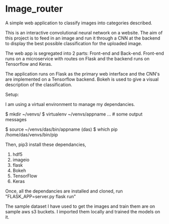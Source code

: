 # Image_router
A simple web application to classify images into categories described.

This is an interactive convolutional neural network on a website. The aim of this project is to feed in an image and run it through a CNN at the backend to display the best possible classification for the uploaded image.

The web app is segregated into 2 parts: Front-end and Back-end. Front-end runs on a microservice with routes on Flask and the backend runs on Tensorflow and Keras.

The application runs on Flask as the primary web interface and the CNN's are implemented on a Tensorflow backend. Bokeh is used to give a visual description of the classification. 

Setup:

I am using a virtual environment to manage my dependancies.

$ mkdir ~/venvs/
$ virtualenv ~/venvs/appname
... # some output messages

$ source ~/venvs/das/bin/appname
(das) $ which pip
/home/das/venvs/bin/pip

Then,
pip3 install these dependancies,
1. hdf5
2. imageio
3. flask
4. Bokeh
5. TensorFlow
6. Keras

Once, all the dependancies are installed and cloned, run "FLASK_APP=server.py flask run"

The sample dataset I have used to get the images and train them are on sample aws s3 buckets. I imported them locally and trained the models on it.
